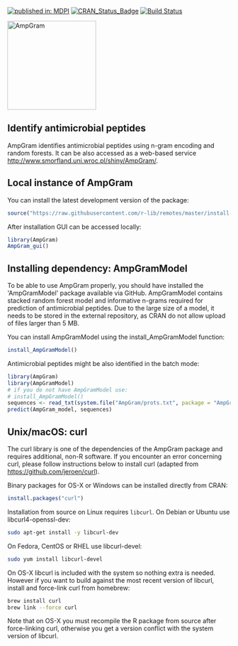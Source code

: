 [![published in: MDPI](https://img.shields.io/badge/published%20in-MDPI-green.svg)](https://www.mdpi.com/1422-0067/21/12/4310/htm)
[![CRAN_Status_Badge](http://www.r-pkg.org/badges/version/AmpGram)](https://cran.r-project.org/package=AmpGram)
[![Build Status](https://api.travis-ci.org/michbur/AmpGram.png)](https://travis-ci.org/michbur/AmpGram)

<img src="https://github.com/michbur/AmpGram/blob/master/inst/AmpGram/AMP_log.png" alt="AmpGram" style="height: 200px;"/>

Identify antimicrobial peptides
-------------------------

AmpGram identifies antimicrobial peptides using n-gram encoding and random forests. It can be also accessed as a web-based service http://www.smorfland.uni.wroc.pl/shiny/AmpGram/. 

Local instance of AmpGram
------------------------

You can install the latest development version of the package:

```R
source("https://raw.githubusercontent.com/r-lib/remotes/master/install-github.R")$value("michbur/AmpGram")
```

After installation GUI can be accessed locally:

```R
library(AmpGram)
AmpGram_gui()
```


Installing dependency: AmpGramModel
------------------------
To be able to use AmpGram properly, you should have installed the 'AmpGramModel' package available via GitHub. 
AmpGramModel contains stacked random forest model and informative n-grams required for prediction of antimicrobial peptides.
Due to the large size of a model, it needs to be stored in the external repository, as CRAN do not allow upload of files
larger than 5 MB. 

You can install AmpGramModel using the install_AmpGramModel function:

```R
install_AmpGramModel()
```

Antimicrobial peptides might be also identified in the batch mode:

```R
library(AmpGram)
library(AmpGramModel)
# if you do not have AmpGramModel use:
# install_AmpGramModel()
sequences <- read_txt(system.file("AmpGram/prots.txt", package = "AmpGram"))
predict(AmpGram_model, sequences)
```
Unix/macOS: curl
------------------------

The curl library is one of the dependencies of the AmpGram package and requires additional, non-R software. If you encounter an error concerning curl, please follow instructions below to install curl (adapted from https://github.com/jeroen/curl).

Binary packages for OS-X or Windows can be installed directly from CRAN:

```r
install.packages("curl")
```

Installation from source on Linux requires `libcurl`. On Debian or Ubuntu use libcurl4-openssl-dev:

```bash
sudo apt-get install -y libcurl-dev
```

On Fedora, CentOS or RHEL use libcurl-devel:

```bash
sudo yum install libcurl-devel
```

On OS-X libcurl is included with the system so nothing extra is needed. However if you want to build against the most recent version of libcurl, install and force-link curl from homebrew:

```bash
brew install curl
brew link --force curl
```

Note that on OS-X you must recompile the R package from source after force-linking curl, otherwise you get a version conflict with the system version of libcurl.

